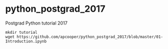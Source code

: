 # python_postgrad_2017
Postgrad Python tutorial 2017

```
mkdir tutorial
wget https://github.com/apcooper/python_postgrad_2017/blob/master/01-Introduction.ipynb
```
